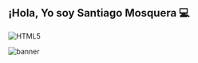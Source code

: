 ## ¡Hola, Yo soy Santiago Mosquera 💻
![HTML5](https://img.shields.io/badge/html5-%23E34F26.svg?style=for-the-badge&logo=html5&logoColor=white)



![banner](https://firebasestorage.googleapis.com/v0/b/proyecto-cesde-smr.appspot.com/o/imagen-1.webp?alt=media&token=ce54056d-c946-43de-b41c-8d48a8feb8a7)
